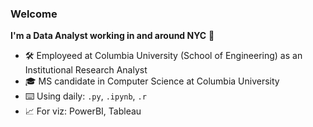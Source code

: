 <!---
laurenkopac/laurenkopac is a ✨ special ✨ repository because its `README.md` (this file) appears on your GitHub profile.
You can click the Preview link to take a look at your changes.
--->

### Welcome

<b>I'm a Data Analyst working in and around NYC</b> 🗽
- 🛠️ Employeed at Columbia University (School of Engineering) as an Institutional Research Analyst
- 🎓 MS candidate in Computer Science at Columbia University
- ⌨️ Using daily: `.py`, `.ipynb`, `.r`
- 📈 For viz: PowerBI, Tableau

